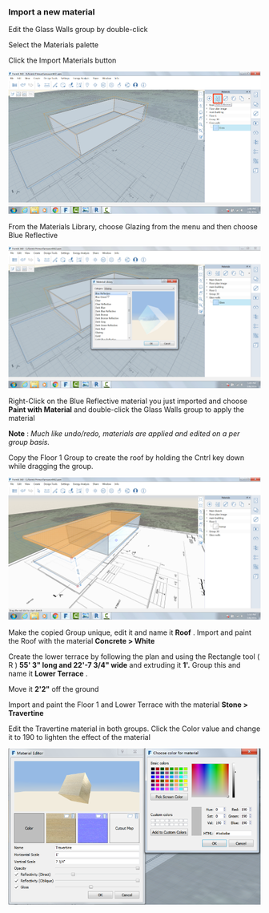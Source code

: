 ### Import a new material

Edit the Glass Walls group by double-click

Select the Materials palette

Click the Import Materials button

![](./images/00cac281-dff8-4ff3-8ba3-c13bb868ebc1.png)

From the Materials Library, choose Glazing from the menu and then choose
Blue Reflective

![](./images/63c0bcfa-98af-48ec-ac30-44fbed8c802b.png)

Right-Click on the Blue Reflective material you just imported and choose
**Paint with Material** and double-click the Glass Walls group to apply
the material

**Note** : *Much like undo/redo, materials are applied and edited on a
per group basis.*

Copy the Floor 1 Group to create the roof by holding the Cntrl key down
while dragging the group.

![](./images/d6793055-4c50-4e96-a44e-15e5cfeeea83.png)

Make the copied Group unique, edit it and name it **Roof** . Import and
paint the Roof with the material **Concrete &gt; White**

Create the lower terrace by following the plan and using the Rectangle
tool ( R ) **55' 3" long and 22'-7 3/4" wide** and extruding it **1'.**
Group this and name it **Lower Terrace** .

Move it **2'2"** off the ground

Import and paint the Floor 1 and Lower Terrace with the material **Stone
&gt; Travertine**

Edit the Travertine material in both groups. Click the Color value and
change it to 190 to lighten the effect of the material

![](./images/7d23f82c-2f5f-4e09-b3bf-24841cccbd0a.png)